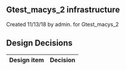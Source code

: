 ## Gtest_macys_2 infrastructure

Created 11/13/18 by admin. for Gtest_macys_2


## Design Decisions
| Design item                | Decision|
| :----------------------------------- | :--------------------------------------------------------------------------------|

